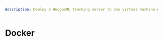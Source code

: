 ```yaml
---
description: Deploy a HuoguoML tracking server to any virtual machine with docker
---
```


# Docker

